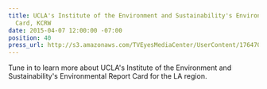 ```yaml
---
title: UCLA's Institute of the Environment and Sustainability's Environmental Report
  Card, KCRW
date: 2015-04-07 12:00:00 -07:00
position: 40
press_url: http://s3.amazonaws.com/TVEyesMediaCenter/UserContent/176470/4727465.5429/RADKCRW_04-07-2015_06.30.25.mp3
---
```


Tune in to learn more about UCLA's Institute of the Environment and Sustainability's Environmental Report Card for the LA region.
